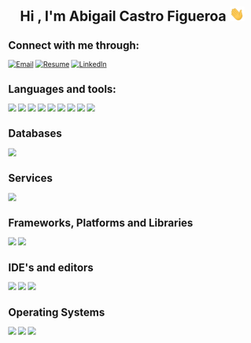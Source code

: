 <h1 align="center">Hi , I'm Abigail Castro Figueroa <img src="https://raw.githubusercontent.com/ABSphreak/ABSphreak/master/gifs/Hi.gif" width="30"></h1>

## Connect with me through:
[![Email](https://img.shields.io/badge/EMAIL-red?style=for-the-badge)](mailto:abigailcastro2018@gmail.com) 
[![Resume](https://img.shields.io/badge/RESUME-important?style=for-the-badge)](https://github.com/AbigailCastroFigueroa/AbigailCastroFigueroa/blob/master/Resume.pdf)
[![LinkedIn](https://img.shields.io/badge/linkedin-%230077B5.svg?style=for-the-badge&logoColor=white)](https://www.linkedin.com/in/abigail-castro-b997b6266/)

## Languages and tools:
![](https://img.shields.io/badge/shell_script-%23000000.svg?style=for-the-badge&logoColor=white&logo=gnu-bash)
![](https://img.shields.io/badge/C-%23000000.svg?style=for-the-badge&logoColor=white)
![](https://img.shields.io/badge/markdown-%23000000.svg?style=for-the-badge&logoColor=white)
![](https://img.shields.io/badge/python-%23000000?style=for-the-badge&logo=python&logoColor=white)
![](https://img.shields.io/badge/html5-%23000000.svg?style=for-the-badge&logo=html5&logoColor=white)
![](https://img.shields.io/badge/css3-%23000000.svg?style=for-the-badge&logo=css3&logoColor=white)
![](https://img.shields.io/badge/javascript-%23000000.svg?style=for-the-badge&logo=javascript&logoColor=white)
![](https://img.shields.io/badge/dart-%23000000.svg?style=for-the-badge&logo=dart&logoColor=white)
![](https://img.shields.io/badge/flutter-%23000000.svg?style=for-the-badge&logo=flutter&logoColor=White)

## Databases
![](https://img.shields.io/badge/mysql-%23000000.svg?style=for-the-badge&logo=mysql&logoColor=white)

## Services
![](https://img.shields.io/badge/firebase-%23000000.svg?style=for-the-badge&logo=firebase&logoColor=white)

## Frameworks, Platforms and Libraries
![](https://img.shields.io/badge/git-%23000000.svg?style=for-the-badge&logo=git&logoColor=white)
![](https://img.shields.io/badge/github-%23000000.svg?style=for-the-badge&logo=github&logoColor=white)

## IDE's and editors
![](https://img.shields.io/badge/vim-%23000000.svg?style=for-the-badge&logo=vim&logoColor=white)
![](https://img.shields.io/badge/visual%20studio%20code-%23000000.svg?style=for-the-badge&logo=visual-studio-code&logoColor=white)
![](https://img.shields.io/badge/Android%20Studio-%23000000.svg?style=for-the-badge&logo=androidstudio&logoColor=white)

## Operating Systems
![](https://img.shields.io/badge/linux-%23000000.svg?style=for-the-badge&logo=linux&logoColor=white)
![](https://img.shields.io/badge/ubuntu-%23000000.svg?style=for-the-badge&logo=ubuntu&logoColor=white)
![](https://img.shields.io/badge/windows-%23000000.svg?style=for-the-badge&logo=windows&logoColor=white)
